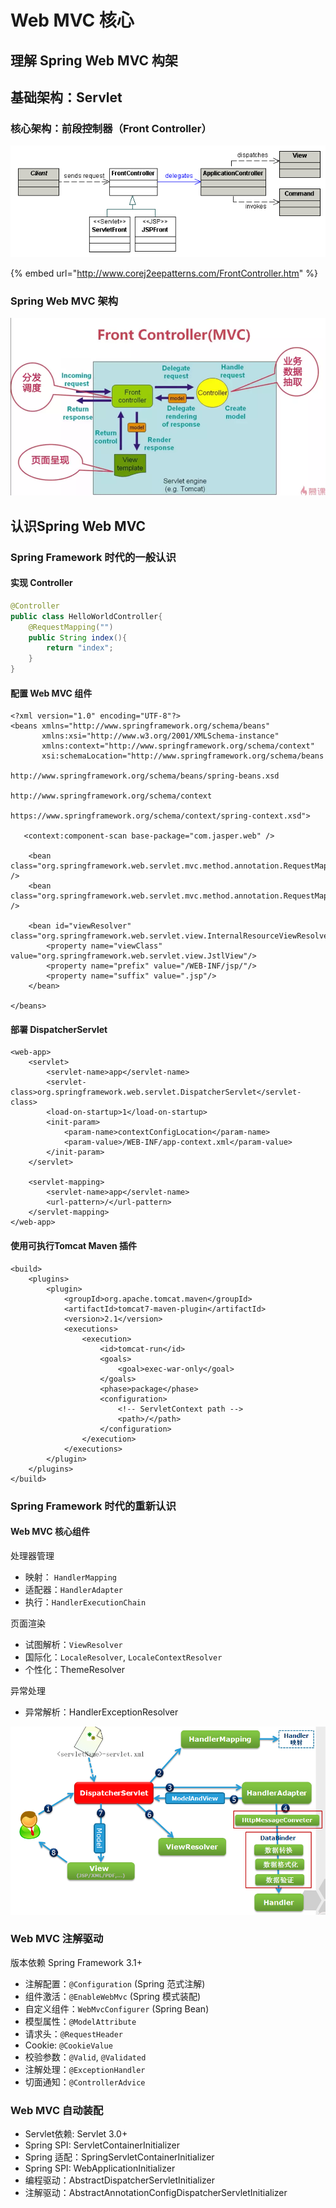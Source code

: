 # Web MVC 核心

## 理解 Spring Web MVC 构架

## 基础架构：Servlet

### 核心架构：前段控制器（Front Controller）

![](../../.gitbook/assets/image%20%2811%29.png)

{% embed url="http://www.corej2eepatterns.com/FrontController.htm" %}

### Spring Web MVC 架构

![](../../.gitbook/assets/image%20%2835%29.png)

## 认识Spring Web MVC

### Spring Framework 时代的一般认识

#### 实现 Controller

```java
@Controller
public class HelloWorldController{
    @RequestMapping("")
    public String index(){
        return "index";
    }
}
```

#### 配置 Web MVC 组件

```markup
<?xml version="1.0" encoding="UTF-8"?>
<beans xmlns="http://www.springframework.org/schema/beans"
       xmlns:xsi="http://www.w3.org/2001/XMLSchema-instance"
       xmlns:context="http://www.springframework.org/schema/context"
       xsi:schemaLocation="http://www.springframework.org/schema/beans
	   					   http://www.springframework.org/schema/beans/spring-beans.xsd
	   					   http://www.springframework.org/schema/context
	   					   https://www.springframework.org/schema/context/spring-context.xsd">

   <context:component-scan base-package="com.jasper.web" />

    <bean class="org.springframework.web.servlet.mvc.method.annotation.RequestMappingHandlerMapping" />
    <bean class="org.springframework.web.servlet.mvc.method.annotation.RequestMappingHandlerAdapter" />

    <bean id="viewResolver" class="org.springframework.web.servlet.view.InternalResourceViewResolver">
        <property name="viewClass" value="org.springframework.web.servlet.view.JstlView"/>
        <property name="prefix" value="/WEB-INF/jsp/"/>
        <property name="suffix" value=".jsp"/>
    </bean>

</beans>
```

#### 部署 DispatcherServlet

```markup
<web-app>
    <servlet>
        <servlet-name>app</servlet-name>
        <servlet-class>org.springframework.web.servlet.DispatcherServlet</servlet-class>
        <load-on-startup>1</load-on-startup>
        <init-param>
            <param-name>contextConfigLocation</param-name>
            <param-value>/WEB-INF/app-context.xml</param-value>
        </init-param>
    </servlet>

    <servlet-mapping>
        <servlet-name>app</servlet-name>
        <url-pattern>/</url-pattern>
    </servlet-mapping>
</web-app>
```

#### 使用可执行Tomcat Maven 插件

```markup
<build>
    <plugins>
        <plugin>
            <groupId>org.apache.tomcat.maven</groupId>
            <artifactId>tomcat7-maven-plugin</artifactId>
            <version>2.1</version>
            <executions>
                <execution>
                    <id>tomcat-run</id>
                    <goals>
                        <goal>exec-war-only</goal>
                    </goals>
                    <phase>package</phase>
                    <configuration>
                        <!-- ServletContext path -->
                        <path>/</path>
                    </configuration>
                </execution>
            </executions>
        </plugin>
    </plugins>
</build>
```

### Spring Framework 时代的重新认识

#### Web MVC 核心组件

处理器管理

* 映射： `HandlerMapping`
* 适配器：`HandlerAdapter`
* 执行：`HandlerExecutionChain`

页面渲染

* 试图解析：`ViewResolver`
* 国际化：`LocaleResolver`, `LocaleContextResolver`
* 个性化：ThemeResolver

异常处理

* 异常解析：HandlerExceptionResolver

![](../../.gitbook/assets/image%20%2831%29.png)

### Web MVC 注解驱动

版本依赖 Spring Framework 3.1+

* 注解配置：`@Configuration` \(Spring 范式注解\)
* 组件激活：`@EnableWebMvc` \(Spring 模式装配\)
* 自定义组件：`WebMvcConfigurer` \(Spring Bean\)
* 模型属性：`@ModelAttribute`
* 请求头：`@RequestHeader`
* Cookie: `@CookieValue`
* 校验参数：`@Valid`, `@Validated`
* 注解处理：`@ExceptionHandler`
* 切面通知：`@ControllerAdvice`

### Web MVC 自动装配

* Servlet依赖: Servlet 3.0+
* Spring SPI:  ServletContainerInitializer
* Spring 适配：SpringServletContainerInitializer
* Spring SPI: WebApplicationInitializer
* 编程驱动：AbstractDispatcherServletInitializer
* 注解驱动：AbstractAnnotationConfigDispatcherServletInitializer




